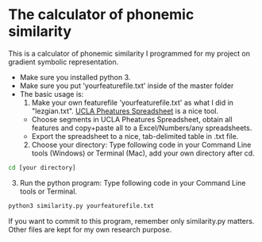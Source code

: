 # The calculator of phonemic similarity 
This is a calculator of phonemic similarity I programmed for my project on gradient symbolic representation. 
- Make sure you installed python 3.
- Make sure you put 'yourfeaturefile.txt' inside of the master folder
- The basic usage is: 
  1. Make your own featurefile 'yourfeaturefile.txt' as what I did in "lezgian.txt". [UCLA Pheatures Spreadsheet](https://linguistics.ucla.edu/people/hayes/120a/Pheatures/) is a nice tool. 
    - Choose segments in UCLA Pheatures Spreadsheet, obtain all features and copy+paste all to a Excel/Numbers/any spreadsheets. 
    - Export the spreadsheet to a nice, tab-delimited table in .txt file.
  2. Choose your directory: Type following code in your Command Line tools (Windows) or Terminal (Mac), add your own directory after cd.
```bash
cd [your directory]
```
3. Run the python program: Type following code in your Command Line tools or Terminal. 
```bash
python3 similarity.py yourfeaturefile.txt
``` 

If you want to commit to this program, remember only similarity.py matters. Other files are kept for my own research purpose.
